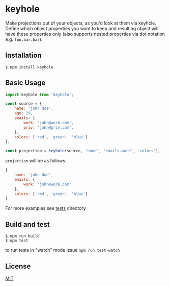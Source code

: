 # keyhole

Make projections out of your objects, as you'd look at them via keyhole. Define which object properties you want to keep and resulting object will have these properties only (also supports nested properties via dot notation e.g. `foo.bar.baz`). 

## Installation

    $ npm install keyhole

## Basic Usage

```js
import keyhole from 'keyhole';

const source = {
    name: 'john doe',
	age: 29,
	emails: {
		work: 'john@work.com',
		priv: 'john@priv.com',
	},
	colors: ['red', 'green', 'blue']
};

const projection = keyhole(source, 'name', 'emails.work', 'colors');
```

`projection` will be as follows:


``` js
{ 
	name: 'john doe',
	emails: {
		work: 'john@work.com'
	},
	colors: ['red', 'green', 'blue']
}
```	

For more examples see [tests](tests/) directory


## Build and test
  
    $ npm run build
    $ npm test

to run tests in "watch" mode issue `npm run test-watch`


## License

[MIT](http://opensource.org/licenses/MIT)
